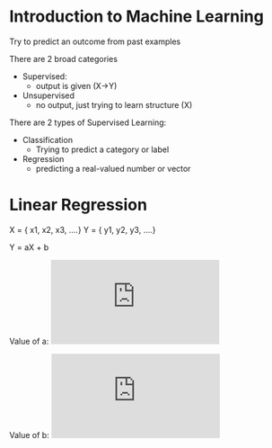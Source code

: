 # Introduction to Machine Learning
Try to predict an outcome from past examples

There are 2 broad categories
- Supervised:
  - output is given (X->Y)
- Unsupervised
  - no output, just trying to learn structure (X)

There are 2 types of Supervised Learning:
- Classification
  - Trying to predict  a category or label
- Regression
  - predicting a real-valued number or vector


# Linear Regression

X = { x1, x2, x3, ....}
Y = { y1, y2, y3, ....}

Y = aX + b

Value of a:
![a](http://latex.codecogs.com/gif.latex?a%20%3D%20%5Cfrac%7B%5Csum%20y_%7Bi%7Dx_%7Bi%7D%20-%20%5Cbar%7Bx%7D%5Csum%20x_%7Bi%7D%7D%7B%5Csum%20x_%7Bi%7D%5E%7B2%7D%20-%20%5Cbar%7Bx%7D%5Csum%7Bx_%7Bi%7D%7D%7D)

Value of b:
![b](http://latex.codecogs.com/gif.latex?b%20%3D%20%5Cfrac%7B%5Cbar%7By%7D%5Csum%7Bx_%7Bi%7D%5E%7B2%7D%7D%20-%20%5Cbar%7Bx%7D%5Csum%20y_%7Bi%7Dx_%7Bi%7D%7D%7B%5Csum%20x_%7Bi%7D%5E%7B2%7D%20-%20%5Cbar%7Bx%7D%5Csum%7Bx_%7Bi%7D%7D%7D)
